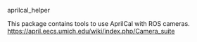 aprilcal_helper

This package contains tools to use AprilCal with ROS cameras.
https://april.eecs.umich.edu/wiki/index.php/Camera_suite
